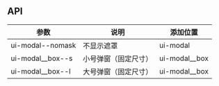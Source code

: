 ## API

| 参数     | 说明           | 添加位置     |
|----------|----------------|----------|
| ui-modal--nomask | 不显示遮罩 | ui-modal |
| ui-modal__box--s | 小号弹窗（固定尺寸） | ui-modal__box |
| ui-modal__box--l | 大号弹窗（固定尺寸） | ui-modal__box |